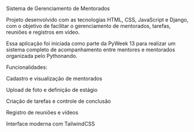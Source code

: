 Sistema de Gerenciamento de Mentorados

Projeto desenvolvido com as tecnologias HTML, CSS, JavaScript e Django, com o objetivo de facilitar o gerenciamento de mentorados, tarefas, reuniões e registros em vídeo.

Essa aplicação foi iniciada como parte da PyWeek 13 para realizar um sistema completo de acompanhamento entre mentores e mentorados organizada pelo Pythonando.

Funcionalidades:

Cadastro e visualização de mentorados

Upload de foto e definição de estágio

Criação de tarefas e controle de conclusão

Registro de reuniões e vídeos

Interface moderna com TailwindCSS
